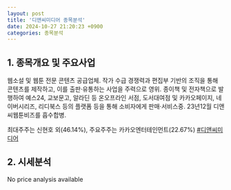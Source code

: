 ```yaml
---
layout: post
title: '디앤씨미디어 종목분석'
date: 2024-10-27 21:20:23 +0900
categories: 종목분석
---
```


## 1. 종목개요 및 주요사업

웹소설 및 웹툰 전문 콘텐츠 공급업체. 작가 수급 경쟁력과 편집부 기반의 조직을 통해 콘텐츠를 제작하고, 이를 출판·유통하는 사업을 주력으로 영위. 종이책 및 전자책으로 발행하여 예스24, 교보문고, 알라딘 등 온오프라인 서점, 도서대여점 및 카카오페이지, 네이버시리즈, 리디북스 등의 플랫폼 등을 통해 소비자에게 판매·서비스중. 23년12월 디앤씨웹툰비즈를 흡수합병.

최대주주는 신현호 외(46.14%), 주요주주는 카카오엔터테인먼트(22.67%)
[#디앤씨미디어](#)

## 2. 시세분석

No price analysis available
